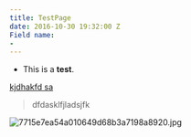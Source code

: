 ```yaml
---
title: TestPage
date: 2016-10-30 19:32:00 Z
Field name:
- 
---
```


* This is a **test**.

[kjdhakfd sa](http://google.com)

> dfdasklfjladsjfk

![7715e7ea54a010649d68b3a7198a8920.jpg](/uploads/7715e7ea54a010649d68b3a7198a8920.jpg)